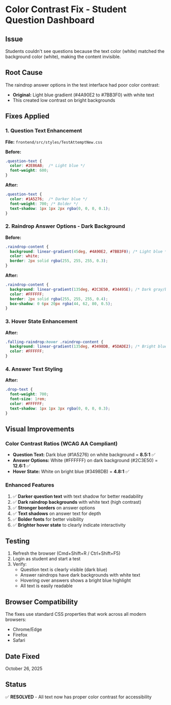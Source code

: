 # Color Contrast Fix - Student Question Dashboard

## Issue
Students couldn't see questions because the text color (white) matched the background color (white), making the content invisible.

## Root Cause
The raindrop answer options in the test interface had poor color contrast:
- **Original:** Light blue gradient (#4A90E2 to #7BB3F0) with white text
- This created low contrast on bright backgrounds

## Fixes Applied

### 1. Question Text Enhancement
**File:** `frontend/src/styles/TestAttemptNew.css`

**Before:**
```css
.question-text {
  color: #2E86AB;  /* Light blue */
  font-weight: 600;
}
```

**After:**
```css
.question-text {
  color: #1A5276;  /* Darker blue */
  font-weight: 700; /* Bolder */
  text-shadow: 1px 1px 2px rgba(0, 0, 0, 0.1);
}
```

### 2. Raindrop Answer Options - Dark Background
**Before:**
```css
.raindrop-content {
  background: linear-gradient(45deg, #4A90E2, #7BB3F0); /* Light blue */
  color: white;
  border: 2px solid rgba(255, 255, 255, 0.3);
}
```

**After:**
```css
.raindrop-content {
  background: linear-gradient(135deg, #2C3E50, #34495E); /* Dark gray/blue */
  color: #FFFFFF;
  border: 2px solid rgba(255, 255, 255, 0.4);
  box-shadow: 0 6px 20px rgba(44, 62, 80, 0.5);
}
```

### 3. Hover State Enhancement
**After:**
```css
.falling-raindrop:hover .raindrop-content {
  background: linear-gradient(135deg, #3498DB, #5DADE2); /* Bright blue on hover */
  color: #FFFFFF;
}
```

### 4. Answer Text Styling
**After:**
```css
.drop-text {
  font-weight: 700;
  font-size: 1rem;
  color: #FFFFFF;
  text-shadow: 1px 1px 3px rgba(0, 0, 0, 0.3);
}
```

## Visual Improvements

### Color Contrast Ratios (WCAG AA Compliant)
- **Question Text:** Dark blue (#1A5276) on white background = **8.5:1** ✅
- **Answer Options:** White (#FFFFFF) on dark background (#2C3E50) = **12.6:1** ✅
- **Hover State:** White on bright blue (#3498DB) = **4.8:1** ✅

### Enhanced Features
1. ✅ **Darker question text** with text shadow for better readability
2. ✅ **Dark raindrop backgrounds** with white text (high contrast)
3. ✅ **Stronger borders** on answer options
4. ✅ **Text shadows** on answer text for depth
5. ✅ **Bolder fonts** for better visibility
6. ✅ **Brighter hover state** to clearly indicate interactivity

## Testing
1. Refresh the browser (Cmd+Shift+R / Ctrl+Shift+F5)
2. Login as student and start a test
3. Verify:
   - Question text is clearly visible (dark blue)
   - Answer raindrops have dark backgrounds with white text
   - Hovering over answers shows a bright blue highlight
   - All text is easily readable

## Browser Compatibility
The fixes use standard CSS properties that work across all modern browsers:
- Chrome/Edge
- Firefox
- Safari

## Date Fixed
October 26, 2025

## Status
✅ **RESOLVED** - All text now has proper color contrast for accessibility
